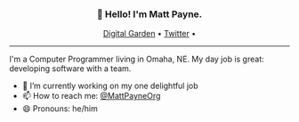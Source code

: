 <h3 align="center">👋 Hello! I'm Matt Payne.</h3>

<p align="center">
  <a href="https://MattPayne.org">Digital Garden</a> •
  <a href="https://twitter.com/MattPayneOrg">Twitter</a> •
</p>

---

I'm a Computer Programmer living in Omaha, NE.  My day job is great: developing software with a team.  


- 🔭 I’m currently working on my one delightful job
- 📫 How to reach me: <a href="https://twitter.com/MattPayneOrg">@MattPayneOrg</a> 
- 😄 Pronouns: he/him
